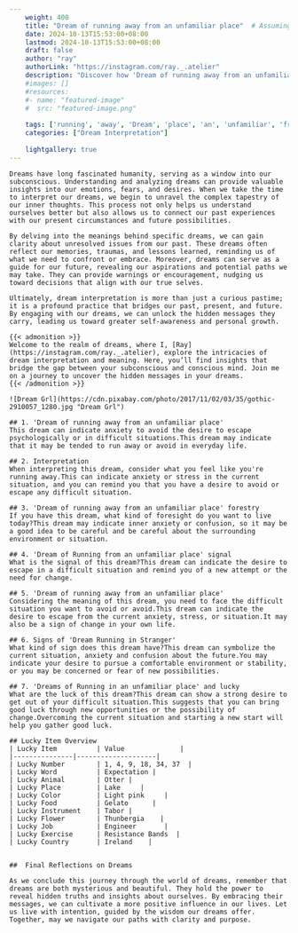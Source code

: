 ```yaml
---
    weight: 400
    title: "Dream of running away from an unfamiliar place"  # Assuming 'title' column exists
    date: 2024-10-13T15:53:00+08:00
    lastmod: 2024-10-13T15:53:00+08:00
    draft: false
    author: "ray"
    authorLink: "https://instagram.com/ray._.atelier"
    description: "Discover how 'Dream of running away from an unfamiliar place' can interpret your future and uncover its significant meanings in your life."
    #images: []
    #resources:
    #- name: "featured-image"
    #  src: "featured-image.png"
    
    tags: ['running', 'away', 'Dream', 'place', 'an', 'unfamiliar', 'from', 'of']
    categories: ["Dream Interpretation"]
    
    lightgallery: true
---
```

    
    Dreams have long fascinated humanity, serving as a window into our subconscious. Understanding and analyzing dreams can provide valuable insights into our emotions, fears, and desires. When we take the time to interpret our dreams, we begin to unravel the complex tapestry of our inner thoughts. This process not only helps us understand ourselves better but also allows us to connect our past experiences with our present circumstances and future possibilities.
    
    By delving into the meanings behind specific dreams, we can gain clarity about unresolved issues from our past. These dreams often reflect our memories, traumas, and lessons learned, reminding us of what we need to confront or embrace. Moreover, dreams can serve as a guide for our future, revealing our aspirations and potential paths we may take. They can provide warnings or encouragement, nudging us toward decisions that align with our true selves.
    
    Ultimately, dream interpretation is more than just a curious pastime; it is a profound practice that bridges our past, present, and future. By engaging with our dreams, we can unlock the hidden messages they carry, leading us toward greater self-awareness and personal growth.
    
    {{< admonition >}}
    Welcome to the realm of dreams, where I, [Ray](https://instagram.com/ray._.atelier), explore the intricacies of dream interpretation and meaning. Here, you’ll find insights that bridge the gap between your subconscious and conscious mind. Join me on a journey to uncover the hidden messages in your dreams.
    {{< /admonition >}}
    
    ![Dream Grl](https://cdn.pixabay.com/photo/2017/11/02/03/35/gothic-2910057_1280.jpg "Dream Grl")
    
    ## 1. 'Dream of running away from an unfamiliar place'
    This dream can indicate anxiety to avoid the desire to escape psychologically or in difficult situations.This dream may indicate that it may be tended to run away or avoid in everyday life.
    
    ## 2. Interpretation
    When interpreting this dream, consider what you feel like you're running away.This can indicate anxiety or stress in the current situation, and you can remind you that you have a desire to avoid or escape any difficult situation.
    
    ## 3. 'Dream of running away from an unfamiliar place' forestry
    If you have this dream, what kind of foresight do you want to live today?This dream may indicate inner anxiety or confusion, so it may be a good idea to be careful and be careful about the surrounding environment or situation.
    
    ## 4. 'Dream of Running from an unfamiliar place' signal
    What is the signal of this dream?This dream can indicate the desire to escape in a difficult situation and remind you of a new attempt or the need for change.
    
    ## 5. 'Dream of running away from an unfamiliar place'
    Considering the meaning of this dream, you need to face the difficult situation you want to avoid or avoid.This dream can indicate the desire to escape from the current anxiety, stress, or situation.It may also be a sign of change in your own life.
    
    ## 6. Signs of 'Dream Running in Stranger'
    What kind of sign does this dream have?This dream can symbolize the current situation, anxiety and confusion about the future.You may indicate your desire to pursue a comfortable environment or stability, or you may be concerned or fear of new possibilities.
    
    ## 7. 'Dreams of Running in an unfamiliar place' and lucky
    What are the luck of this dream?This dream can show a strong desire to get out of your difficult situation.This suggests that you can bring good luck through new opportunities or the possibility of change.Overcoming the current situation and starting a new start will help you gather good luck.
    
    ## Lucky Item Overview
    | Lucky Item          | Value              |
    |---------------|--------------------|
    | Lucky Number        | 1, 4, 9, 18, 34, 37  |
    | Lucky Word          | Expectation |
    | Lucky Animal        | Otter |
    | Lucky Place         | Lake     |
    | Lucky Color         | Light pink     |
    | Lucky Food          | Gelato      |
    | Lucky Instrument    | Tabor |
    | Lucky Flower        | Thunbergia    |
    | Lucky Job           | Engineer       |
    | Lucky Exercise      | Resistance Bands  |
    | Lucky Country       | Ireland    |
    
    
    ##  Final Reflections on Dreams
    
    As we conclude this journey through the world of dreams, remember that dreams are both mysterious and beautiful. They hold the power to reveal hidden truths and insights about ourselves. By embracing their messages, we can cultivate a more positive influence in our lives. Let us live with intention, guided by the wisdom our dreams offer. Together, may we navigate our paths with clarity and purpose.
    